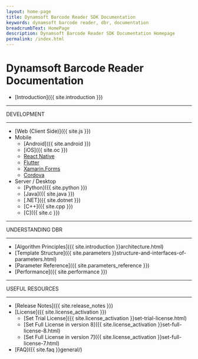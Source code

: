```yaml
---
layout: home-page
title: Dynamsoft Barcode Reader SDK Documentation
keywords: dynamsoft barcode reader, dbr, documentation
breadcrumbText: HomePage
description: Dynamsoft Barcode Reader SDK Documentation Homepage
permalink: /index.html
---
```


# Dynamsoft Barcode Reader Documentation

* [Introduction]({{ site.introduction }})

<hr>
DEVELOPMENT
<hr>

* [Web (Client Side)]({{ site.js }})
* Mobile
  * [Android]({{ site.android }})
  * [iOS]({{ site.oc }})
  * <a href="https://www.dynamsoft.com/capture-vision/docs/programming/react-native/?ver=latest" target="_blank">React Native</a>
  * <a href="https://www.dynamsoft.com/capture-vision/docs/programming/flutter/?ver=latest" target="_blank">Flutter</a>
  * <a href="https://www.dynamsoft.com/capture-vision/docs/programming/xamarin/?ver=latest" target="_blank">Xamarin.Forms</a>
  * <a href="https://www.dynamsoft.com/capture-vision/docs/programming/cordova/?ver=latest" target="_blank">Cordova</a>
* Server / Desktop
  * [Python]({{ site.python }})
  * [Java]({{ site.java }})
  * [.NET]({{ site.dotnet }})
  * [C++]({{ site.cpp }})
  * [C]({{ site.c }})

<hr>
UNDERSTANDING DBR
<hr>

* [Algorithm Principles]({{ site.introduction }}architecture.html)
* [Template Structure]({{ site.parameters }}structure-and-interfaces-of-parameters.html)
* [Parameter Reference]({{ site.parameters_reference }})
* [Performance]({{ site.performance }})

<hr>
USEFUL RESOURCES
<hr>

* [Release Notes]({{ site.release_notes }})
* [License]({{ site.license_activation }})
  * [Set Trial License]({{ site.license_activation }}set-trial-license.html)
  * [Set Full License in version 8]({{ site.license_activation }}set-full-license-8.html)
  * [Set Full License in version 7]({{ site.license_activation }}set-full-license-7.html)
* [FAQ]({{ site.faq }}general/)
